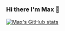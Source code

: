 ### Hi there I'm Max 👋

[![Max's GitHub stats](https://github-readme-stats.vercel.app/api?username=Max)](https://github.com/anuraghazra/github-readme-stats)
